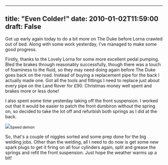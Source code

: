 
---
title: "Even Colder!"
date: 2010-01-02T11:59:00
draft: False
---

Got up early again today to do a bit more on The Duke before Lorna crawled out of bed.  Along with some work yesterday, I've managed to make some good progress.

Firstly, thanks to the Lovely Lorna for some more excellent pedal pumping.  Bled the brakes through reasonably <span>successfully</span>, though there was a touch of foaminess to the fluid, so they may need doing again before The Duke goes back on the road.  Instead of buying a replacement pipe for the back I actually made one.  Got all the tools and fittings I need to replace just about every pipe on the Land Rover for £90.  Christmas money well spent and brakes more or less done!

I also spent some time yesterday taking off the front suspension.  I worked out that it would be easier to patch the front <span>dumbiron</span> without the spring on, so decided to take the lot off and refurbish both springs as I did at the back.

<a href="http://danandtheduke.co.uk/uploaded_images/IMG_6961-713111.JPG"><img src="http://danandtheduke.co.uk/uploaded_images/IMG_6961-713107.JPG"/></a><span style="font-size:85%;">Speed demon</span>

So, that's a couple of niggles sorted and some prep done for the big welding jobs.  Other than the welding, all I need to do now is get some new spark plugs to get it firing on all four cylinders again, split and grease the springs and refit the front suspension.  Just hope the weather warms up a bit!